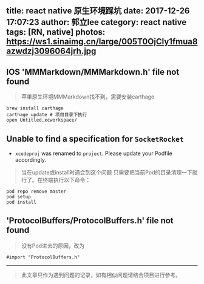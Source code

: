 title: react native 原生环境踩坑
date: 2017-12-26 17:07:23
author: 郭立lee
category: react native
tags: [RN, native]
photos: https://ws1.sinaimg.cn/large/005T0OjCly1fmua8azwdzj3096064jrh.jpg
---

## IOS 'MMMarkdown/MMMarkdown.h' file not found
> 苹果原生环境MMMarkdown找不到，需要安装carthage
```shell
brew install carthage
carthage update # 项目目录下执行
open Untitled.xcworkspace/
```


## Unable to find a specification for `SocketRocket`

* `xcodeproj` was renamed to `project`. Please update your Podfile accordingly.


> 当在update或install时遇会到这个问题
> 只需要把当前Pod的目录清理一下就行了。在终端执行以下命令：

```shell
pod repo remove master  
pod setup 
pod install
```


## 'ProtocolBuffers/ProtocolBuffers.h' file not found

> 没有Pod进去的原因，改为

    #import "ProtocolBuffers.h"
    

----
> 此文章只作为遇到问题的记录，如有相似问题请结合项目进行参考。

